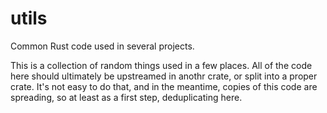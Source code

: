 # utils

Common Rust code used in several projects.

This is a collection of random things used in a few places. All of the code here should ultimately be upstreamed in anothr crate, or split into a proper crate. It's not easy to do that, and in the meantime, copies of this code are spreading, so at least as a first step, deduplicating here.
